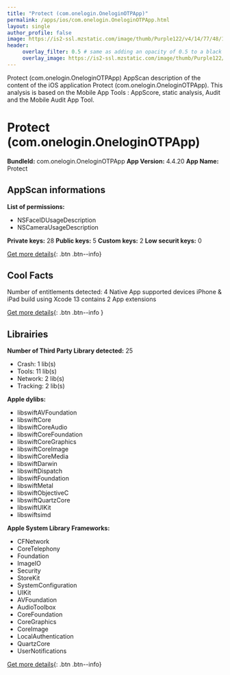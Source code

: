 ```yaml
---
title: "Protect (com.onelogin.OneloginOTPApp)"
permalink: /apps/ios/com.onelogin.OneloginOTPApp.html
layout: single
author_profile: false
image: https://is2-ssl.mzstatic.com/image/thumb/Purple122/v4/14/77/48/1477489f-6bed-0b7f-885a-9e1a161425eb/AppIcon-1-0-0-1x_U007emarketing-0-0-0-7-0-0-sRGB-0-0-0-GLES2_U002c0-512MB-85-220-0-0.png/512x512bb.jpg
header: 
     overlay_filter: 0.5 # same as adding an opacity of 0.5 to a black background
     overlay_image: https://is2-ssl.mzstatic.com/image/thumb/Purple122/v4/14/77/48/1477489f-6bed-0b7f-885a-9e1a161425eb/AppIcon-1-0-0-1x_U007emarketing-0-0-0-7-0-0-sRGB-0-0-0-GLES2_U002c0-512MB-85-220-0-0.png/512x512bb.jpg
---
```

Protect (com.onelogin.OneloginOTPApp) AppScan description of the content of the iOS application Protect (com.onelogin.OneloginOTPApp). This analysis is based on the Mobile App Tools : AppScore, static analysis, Audit and the Mobile Audit App Tool.

# Protect (com.onelogin.OneloginOTPApp)

**BundleId:** com.onelogin.OneloginOTPApp
**App Version:** 4.4.20
**App Name:** Protect


## AppScan informations 

**List of permissions:** 
- NSFaceIDUsageDescription
- NSCameraUsageDescription
  
  
**Private keys:** 28
**Public keys:** 5
**Custom keys:** 2
**Low securit keys:** 0
  
[Get more details](/pricing.html){: .btn .btn--info}

## Cool Facts

Number of entitlements detected: 4
Native App
supported devices iPhone & iPad
build using Xcode 13
contains 2 App extensions
  
[Get more details](/pricing.html){: .btn .btn--info }

## Librairies 
**Number of Third Party Library detected:** 25
- Crash: 1 lib(s)
- Tools: 11 lib(s)
- Network: 2 lib(s)
- Tracking: 2 lib(s)


**Apple dylibs:**
- libswiftAVFoundation
- libswiftCore
- libswiftCoreAudio
- libswiftCoreFoundation
- libswiftCoreGraphics
- libswiftCoreImage
- libswiftCoreMedia
- libswiftDarwin
- libswiftDispatch
- libswiftFoundation
- libswiftMetal
- libswiftObjectiveC
- libswiftQuartzCore
- libswiftUIKit
- libswiftsimd


**Apple System Library Frameworks:**
- CFNetwork
- CoreTelephony
- Foundation
- ImageIO
- Security
- StoreKit
- SystemConfiguration
- UIKit
- AVFoundation
- AudioToolbox
- CoreFoundation
- CoreGraphics
- CoreImage
- LocalAuthentication
- QuartzCore
- UserNotifications


  
[Get more details](/pricing.html){: .btn .btn--info}

